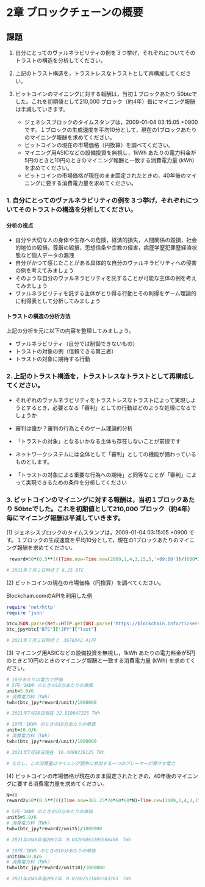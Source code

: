 # 2章 ブロックチェーンの概要

## 課題

1. 自分にとってのヴァルネラビリティの例を３つ挙げ，それぞれについてそのトラストの構造を分析してください。
1. 上記のトラスト構造を，トラストレスなトラストとして再構成してください。
1. ビットコインのマイニングに対する報酬は，当初１ブロックあたり 50btcでした。これを初期値として210,000 ブロック（約4年）毎にマイニング報酬は半減していきます。

	* ジェネシスブロックのタイムスタンプは，2009-01-04 03:15:05 +0900 です。１ブロックの生成速度を平均10分として，現在の1ブロックあたりのマイニング報酬を求めてください。
	* ビットコインの現在の市場価格（円換算）を調べてください。
	* マイニング用ASICなどの設備投資を無視し，1kWh あたりの電力料金が5円のときと10円のときのマイニング報酬と一致する消費電力量 (kWh) を求めてください。
	* ビットコインの市場価格が現在のまま固定されたときの，40年後のマイニングに要する消費電力量を求めてください。


### 1. 自分にとってのヴァルネラビリティの例を３つ挙げ，それぞれについてそのトラストの構造を分析してください。

#### 分析の視点

* 自分や大切な人の身体や生存への危険，経済的損失，人間関係の毀損，社会的地位の毀損，尊厳の毀損，思想信条や宗教の侵害，病歴学歴犯罪歴経済状態など個人データの漏洩
* 自分がかつて感じたことがある具体的な自分のヴァルネラビリティへの侵害の例を考えてみましょう
* そのような自分のヴァルネラビリティを託することが可能な主体の例を考えてみましょう
* ヴァルネラビリティを託する主体がとり得る行動とその利得をゲーム理論的に利得表として分析してみましょう

#### トラストの構造の分析方法

上記の分析を元に以下の内容を整理してみましょう。

* ヴァルネラビリティ（自分では制御できないもの）
* トラストの対象の例（信頼できる第三者）
* トラストの対象に期待する行動

### 2. 上記のトラスト構造を，トラストレスなトラストとして再構成してください。

* それぞれのヴァルネラビリティをトラストレスなトラストによって実現しようとするとき，必要となる「審判」としての行動はどのような処理になるでしょうか
* 審判は誰か？審判の行為とそのゲーム理論的分析

* 「トラストの対象」となるいかなる主体も存在しないことが前提です
* ネットワークシステムには全体として「審判」としての機能が備わっているものとします。
* 「トラストの対象による重要な行為への期待」と同等なことが「審判」によって実現できるための条件を分析してください

### 3. ビットコインのマイニングに対する報酬は，当初１ブロックあたり 50btcでした。これを初期値として210,000 ブロック（約4年）毎にマイニング報酬は半減していきます。

(1)  ジェネシスブロックのタイムスタンプは，2009-01-04 03:15:05 +0900 です。１ブロックの生成速度を平均10分として，現在の1ブロックあたりのマイニング報酬を求めてください。

```ruby
 reward=50*(0.5**(((Time.now-Time.new(2009,1,4,3,15,5,'+09:00'))/(600*210000)).floor))

# 2021年７月２日時点で 6.25 BTC
```

(2) ビットコインの現在の市場価格（円換算）を調べてください。

Blockchain.comのAPIを利用した例

```ruby
require 'net/http'
require 'json'

btc=JSON.parse(Net::HTTP.get(URI.parse('https://blockchain.info/tickers')).gsub("\n",''))
btc_jpy=btc["BTC"]["JPY"]["last"]

# 2021年７月２日時点で　3676342.41円
```

(3) マイニング用ASICなどの設備投資を無視し，1kWh あたりの電力料金が5円のときと10円のときのマイニング報酬と一致する消費電力量 (kWh) を求めてください。


```ruby
# 10分あたりの電力で評価
# 5円／1KWh のときの10分あたりの単価
unit=5.0/6
# 消費電力料（TWh）
twh=(btc_jpy*reward/unit)/1000000

# 2021年7月28日現在 32.819847225 TWh

# 10円／1KWh のときの10分あたりの単価
unit=10.0/6
# 消費電力料（TWh）
twh=(btc_jpy*reward/unit)/1000000

# 2021年7月28日現在　16.4099236125 TWh

# ただし，この消費量はマイニング競争に参加する一つのプレーヤーが費やす電力
```

(4) ビットコインの市場価格が現在のまま固定されたときの，40年後のマイニングに要する消費電力量を求めてください。
	
```ruby
N=40
reward2=50*(0.5**((((Time.now+365.25*24*60*60*N)-Time.new(2009,1,4,3,15,5,'+09:00'))/(600*210000)).floor))

# 5円／1KWh のときの10分あたりの単価
unit5=5.0/6
# 消費電力料（TWh）
twh=(btc_jpy*reward2/unit5)/1000000

# 2021年の40年後2061年　0.03205063205566406　TWh

# 10円／1KWh のときの10分あたりの単価
unit10=10.0/6
# 消費電力料（TWh）
twh=(btc_jpy*reward2/unit10)/1000000

# 2021年の40年後2061年　0.01602531602783203　TWh

```

